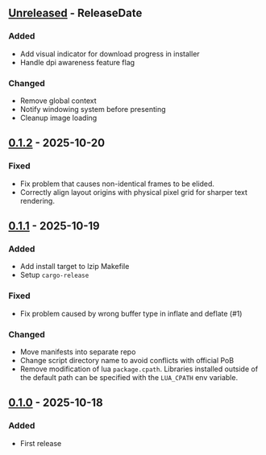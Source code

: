 <!-- next-header -->

## [Unreleased] - ReleaseDate

### Added

- Add visual indicator for download progress in installer
- Handle dpi awareness feature flag

### Changed

- Remove global context
- Notify windowing system before presenting
- Cleanup image loading

## [0.1.2] - 2025-10-20

### Fixed

- Fix problem that causes non-identical frames to be elided.
- Correctly align layout origins with physical pixel grid for sharper text rendering.

## [0.1.1] - 2025-10-19

### Added

- Add install target to lzip Makefile
- Setup `cargo-release`

### Fixed

- Fix problem caused by wrong buffer type in inflate and deflate (#1)

### Changed

- Move manifests into separate repo
- Change script directory name to avoid conflicts with official PoB
- Remove modification of lua `package.cpath`. Libraries installed outside of the default path can be specified with the `LUA_CPATH` env variable.

## [0.1.0] - 2025-10-18

### Added

- First release

<!-- next-url -->

[Unreleased]: https://github.com/meehl/rusty-path-of-building/compare/v0.1.2...HEAD
[0.1.2]: https://github.com/meehl/rusty-path-of-building/compare/v0.1.1...v0.1.2
[0.1.1]: https://github.com/meehl/rusty-path-of-building/compare/v0.1.0...v0.1.1
[0.1.0]: https://github.com/meehl/rusty-path-of-building/releases/tag/v0.1.0
